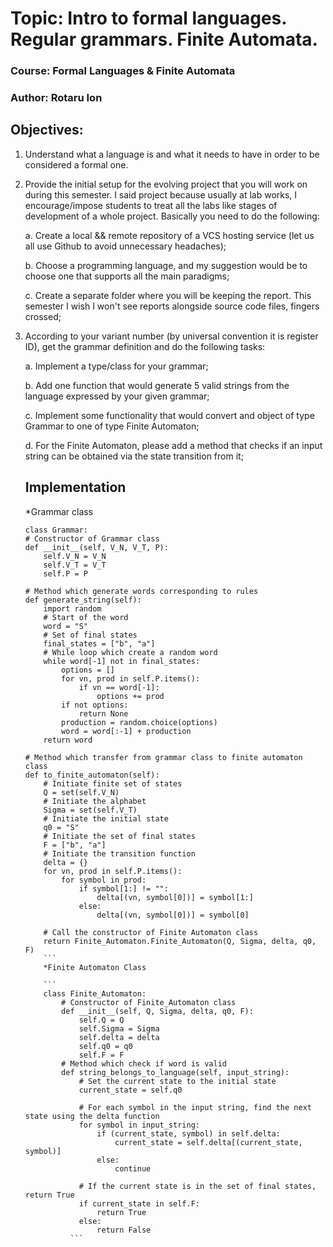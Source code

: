# Topic: Intro to formal languages. Regular grammars. Finite Automata.

### Course: Formal Languages & Finite Automata
### Author: Rotaru Ion 

## Objectives:
1. Understand what a language is and what it needs to have in order to be considered a formal one.

2. Provide the initial setup for the evolving project that you will work on during this semester. I said project because usually at lab works, I encourage/impose students to treat all the labs like stages of development of a whole project. Basically you need to do the following:

    a. Create a local && remote repository of a VCS hosting service (let us all use Github to avoid unnecessary headaches);

    b. Choose a programming language, and my suggestion would be to choose one that supports all the main paradigms;

    c. Create a separate folder where you will be keeping the report. This semester I wish I won't see reports alongside source code files, fingers crossed;

3. According to your variant number (by universal convention it is register ID), get the grammar definition and do the following tasks:

    a. Implement a type/class for your grammar;

    b. Add one function that would generate 5 valid strings from the language expressed by your given grammar;

    c. Implement some functionality that would convert and object of type Grammar to one of type Finite Automaton;
    
    d. For the Finite Automaton, please add a method that checks if an input string can be obtained via the state transition from it;
    ## Implementation
    
    *Grammar class
    
    ```
    class Grammar:
    # Constructor of Grammar class
    def __init__(self, V_N, V_T, P):
        self.V_N = V_N
        self.V_T = V_T
        self.P = P

    # Method which generate words corresponding to rules
    def generate_string(self):
        import random
        # Start of the word
        word = "S"
        # Set of final states
        final_states = ["b", "a"]
        # While loop which create a random word
        while word[-1] not in final_states:
            options = []
            for vn, prod in self.P.items():
                if vn == word[-1]:
                    options += prod
            if not options:
                return None
            production = random.choice(options)
            word = word[:-1] + production
        return word

    # Method which transfer from grammar class to finite automaton class
    def to_finite_automaton(self):
        # Initiate finite set of states
        Q = set(self.V_N)
        # Initiate the alphabet
        Sigma = set(self.V_T)
        # Initiate the initial state
        q0 = "S"
        # Initiate the set of final states
        F = ["b", "a"]
        # Initiate the transition function
        delta = {}
        for vn, prod in self.P.items():
            for symbol in prod:
                if symbol[1:] != "":
                    delta[(vn, symbol[0])] = symbol[1:]
                else:
                    delta[(vn, symbol[0])] = symbol[0]

        # Call the constructor of Finite Automaton class
        return Finite_Automaton.Finite_Automaton(Q, Sigma, delta, q0, F)
        ```
        *Finite Automaton Class
        
        ```
        class Finite_Automaton:
            # Constructor of Finite_Automaton class
            def __init__(self, Q, Sigma, delta, q0, F):
                self.Q = Q
                self.Sigma = Sigma
                self.delta = delta
                self.q0 = q0
                self.F = F
            # Method which check if word is valid
            def string_belongs_to_language(self, input_string):
                # Set the current state to the initial state
                current_state = self.q0

                # For each symbol in the input string, find the next state using the delta function
                for symbol in input_string:
                    if (current_state, symbol) in self.delta:
                        current_state = self.delta[(current_state, symbol)]
                    else:
                        continue

                # If the current state is in the set of final states, return True
                if current_state in self.F:
                    return True
                else:
                    return False
              ```
                 

